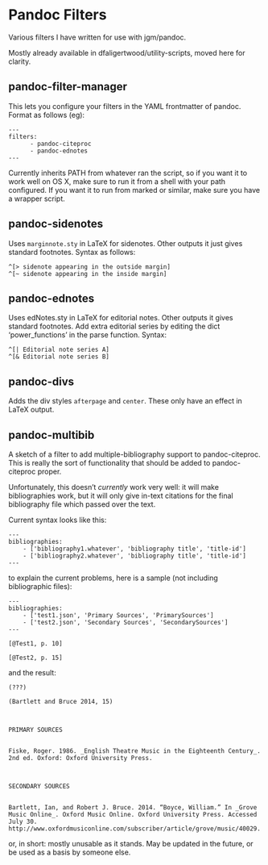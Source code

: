 # Pandoc Filters

Various filters I have written for use with jgm/pandoc.

Mostly already available in dfaligertwood/utility-scripts, moved here for 
clarity.


## pandoc-filter-manager

This lets you configure your filters in the YAML frontmatter of pandoc. Format 
as follows (eg):

```
---
filters:
      - pandoc-citeproc
      - pandoc-ednotes
---
```

Currently inherits PATH from whatever ran the script, so if you want it to work 
well on OS X, make sure to run it from a shell with your path configured. If 
you want it to run from marked or similar, make sure you have a wrapper script.



## pandoc-sidenotes

Uses `marginnote.sty` in LaTeX for sidenotes. Other outputs it just gives 
standard footnotes. Syntax as follows:

```
^[> sidenote appearing in the outside margin]
^[~ sidenote appearing in the inside margin]
```

## pandoc-ednotes

Uses edNotes.sty in LaTeX for editorial notes. Other outputs it gives standard 
footnotes. Add extra editorial series by editing the dict ‘power_functions’ in 
the parse function. Syntax:

```
^[| Editorial note series A]
^[& Editorial note series B]
```

## pandoc-divs

Adds the div styles `afterpage` and `center`. These only have an effect in 
LaTeX output.

## pandoc-multibib

A sketch of a filter to add multiple-bibliography support to pandoc-citeproc. 
This is really the sort of functionality that should be added to 
pandoc-citeproc proper.

Unfortunately, this doesn’t *currently* work very well: it will make 
bibliographies work, but it will only give in-text citations for the final 
bibliography file which passed over the text.

Current syntax looks like this:

```
---
bibliographies:
    - ['bibliography1.whatever', 'bibliography title', 'title-id']
    - ['bibliography2.whatever', 'bibliography title', 'title-id']
---
```

to explain the current problems, here is a sample (not including bibliographic 
files):

```
---
bibliographies:
	- ['test1.json', 'Primary Sources', 'PrimarySources']
	- ['test2.json', 'Secondary Sources', 'SecondarySources']
---

[@Test1, p. 10]

[@Test2, p. 15]
```

and the result:

```
(???)

(Bartlett and Bruce 2014, 15)



PRIMARY SOURCES


Fiske, Roger. 1986. _English Theatre Music in the Eighteenth Century_.
2nd ed. Oxford: Oxford University Press.



SECONDARY SOURCES


Bartlett, Ian, and Robert J. Bruce. 2014. “Boyce, William.” In _Grove
Music Online_. Oxford Music Online. Oxford University Press. Accessed
July 30.
http://www.oxfordmusiconline.com/subscriber/article/grove/music/40029.

```

or, in short: mostly unusable as it stands. May be updated in the future, or be 
used as a basis by someone else.
